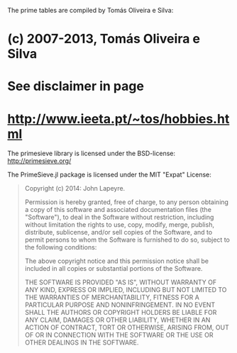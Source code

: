 The prime tables are compiled by Tomás Oliveira e Silva:

# (c) 2007-2013, Tomás Oliveira e Silva
#
# See disclaimer in page
#   http://www.ieeta.pt/~tos/hobbies.html

The primesieve library is licensed under the BSD-license:
http://primesieve.org/

The PrimeSieve.jl package is licensed under the MIT "Expat" License:

> Copyright (c) 2014: John Lapeyre.
>
> Permission is hereby granted, free of charge, to any person obtaining
> a copy of this software and associated documentation files (the
> "Software"), to deal in the Software without restriction, including
> without limitation the rights to use, copy, modify, merge, publish,
> distribute, sublicense, and/or sell copies of the Software, and to
> permit persons to whom the Software is furnished to do so, subject to
> the following conditions:
>
> The above copyright notice and this permission notice shall be
> included in all copies or substantial portions of the Software.
>
> THE SOFTWARE IS PROVIDED "AS IS", WITHOUT WARRANTY OF ANY KIND,
> EXPRESS OR IMPLIED, INCLUDING BUT NOT LIMITED TO THE WARRANTIES OF
> MERCHANTABILITY, FITNESS FOR A PARTICULAR PURPOSE AND NONINFRINGEMENT.
> IN NO EVENT SHALL THE AUTHORS OR COPYRIGHT HOLDERS BE LIABLE FOR ANY
> CLAIM, DAMAGES OR OTHER LIABILITY, WHETHER IN AN ACTION OF CONTRACT,
> TORT OR OTHERWISE, ARISING FROM, OUT OF OR IN CONNECTION WITH THE
> SOFTWARE OR THE USE OR OTHER DEALINGS IN THE SOFTWARE.

